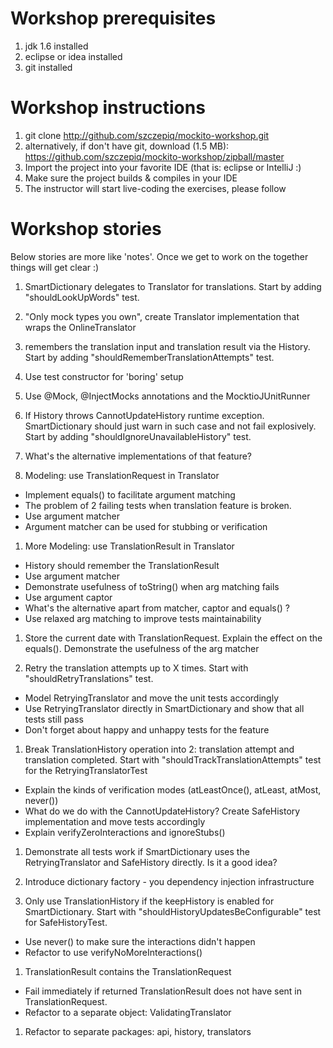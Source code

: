 # Workshop prerequisites

1. jdk 1.6 installed
1. eclipse or idea installed
1. git installed

# Workshop instructions

1. git clone http://github.com/szczepiq/mockito-workshop.git
1. alternatively, if don't have git, download (1.5 MB): https://github.com/szczepiq/mockito-workshop/zipball/master
1. Import the project into your favorite IDE (that is: eclipse or IntelliJ :)
1. Make sure the project builds & compiles in your IDE
1. The instructor will start live-coding the exercises, please follow

# Workshop stories

Below stories are more like 'notes'. Once we get to work on the together things will get clear :)

1. SmartDictionary delegates to Translator for translations. Start by adding "shouldLookUpWords" test.
1. "Only mock types you own", create Translator implementation that wraps the OnlineTranslator
1. remembers the translation input and translation result via the History. Start by adding "shouldRememberTranslationAttempts" test.
1. Use test constructor for 'boring' setup
1. Use @Mock, @InjectMocks annotations and the MocktioJUnitRunner

1. If History throws CannotUpdateHistory runtime exception. SmartDictionary should just warn in such case and not fail explosively. Start by adding "shouldIgnoreUnavailableHistory" test.
1. What's the alternative implementations of that feature?

1. Modeling: use TranslationRequest in Translator
 * Implement equals() to facilitate argument matching
 * The problem of 2 failing tests when translation feature is broken.
 * Use argument matcher
 * Argument matcher can be used for stubbing or verification

1. More Modeling: use TranslationResult in Translator
 * History should remember the TranslationResult
 * Use argument matcher
 * Demonstrate usefulness of toString() when arg matching fails
 * Use argument captor
 * What's the alternative apart from matcher, captor and equals() ?
 * Use relaxed arg matching to improve tests maintainability

1. Store the current date with TranslationRequest. Explain the effect on the equals(). Demonstrate the usefulness of the arg matcher

1. Retry the translation attempts up to X times. Start with "shouldRetryTranslations" test.
 * Model RetryingTranslator and move the unit tests accordingly
 * Use RetryingTranslator directly in SmartDictionary and show that all tests still pass
 * Don't forget about happy and unhappy tests for the feature

1. Break TranslationHistory operation into 2: translation attempt and translation completed. Start with "shouldTrackTranslationAttempts" test for the RetryingTranslatorTest
 * Explain the kinds of verification modes (atLeastOnce(), atLeast, atMost, never())
 * What do we do with the CannotUpdateHistory? Create SafeHistory implementation and move tests accordingly
 * Explain verifyZeroInteractions and ignoreStubs()

1. Demonstrate all tests work if SmartDictionary uses the RetryingTranslator and SafeHistory directly. Is it a good idea?
1. Introduce dictionary factory - you dependency injection infrastructure

1. Only use TranslationHistory if the keepHistory is enabled for SmartDictionary. Start with "shouldHistoryUpdatesBeConfigurable" test for SafeHistoryTest.
 * Use never() to make sure the interactions didn't happen
 * Refactor to use verifyNoMoreInteractions()

1. TranslationResult contains the TranslationRequest
 * Fail immediately if returned TranslationResult does not have sent in TranslationRequest.
 * Refactor to a separate object: ValidatingTranslator

1. Refactor to separate packages: api, history, translators